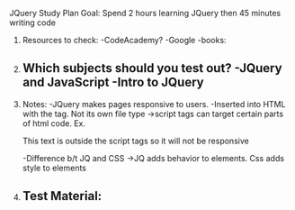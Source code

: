 JQuery Study Plan
Goal: Spend 2 hours learning JQuery then 45 minutes writing code
1. Resources to check:
	-CodeAcademy?
	-Google
	-books: 

2. Which subjects should you test out?
	-JQuery and JavaScript
	-Intro to JQuery
	-

3. Notes:
	-JQuery makes pages responsive to users.
	-Inserted into HTML with the <script type="text/javascript"></script> tag. Not its own file type
		->script tags can target certain parts of html code. Ex. <script type="text/javascript"><p>This text will be responsive because it is inside the script tags</p></script><p>This text is outside the script tags so it will not be responsive</p>
	-Difference b/t JQ and CSS
		->JQ adds behavior to elements. Css adds style to elements

4. Test Material:
	-